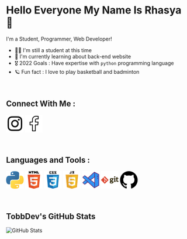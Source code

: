 # Hello Everyone My Name Is Rhasya 👤

I'm a Student, Programmer, Web Developer!
<br>

- 🧑‍🏫 I'm still a student at this time
- 🤖 I'm currently learning about back-end website
- 🎖️ 2022 Goals : Have expertise with `python` programming language
- 🪐 Fun fact : I love to play basketball and badminton

<br>

## Connect With Me :

[![TobDev Instagram](img/instagram.png)](https://www.instagram.com/paktobob/ "TobDev Instagram")
[![TobDev Facebook](img/facebook.png)](https://www.facebook.com/snakes.tobby/ "TobDev Facebook")

<br>

## Languages and Tools : 

![Python](img/python.png "Python") ![HTML5](img/html.png "HTML 5") ![CSS3](img/css3.png "CSS3") ![JavaScript](img/javascript.png "JavaScript") ![VsCode](img/vscode.png "VsCode") ![Git](img/git.png "Git") ![GitHub](img/github.png "Github")

<br>

## TobbDev's GitHub Stats

![GitHub Stats](https://github-readme-stats.vercel.app/api?username=TobbDev&theme=radical)
